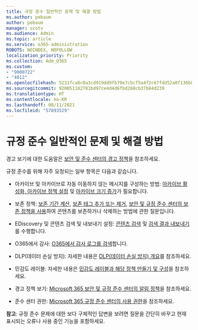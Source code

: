 ```yaml
---
title: 규정 준수 일반적인 문제 및 해결 방법
ms.author: pebaum
author: pebaum
manager: scotv
ms.audience: Admin
ms.topic: article
ms.service: o365-administration
ROBOTS: NOINDEX, NOFOLLOW
localization_priority: Priority
ms.collection: Adm_O365
ms.custom:
- "9000722"
- "4812"
ms.openlocfilehash: 5231fca8c0a3cd919dd9fb79e7cbcf5a4f2c67fdd52a0f136b87e9331a3d6c44
ms.sourcegitcommit: 920051182781bd97ce4d4d6fbd268cb37b84d239
ms.translationtype: HT
ms.contentlocale: ko-KR
ms.lasthandoff: 08/11/2021
ms.locfileid: "57893529"
---
```

# <a name="compliance-common-issues-and-resolutions"></a>규정 준수 일반적인 문제 및 해결 방법

경고 보기에 대한 도움말은 [보안 및 준수 센터의 경고 정책](https://docs.microsoft.com/microsoft-365/compliance/alert-policies)을 참조하세요.

규정 준수를 위해 자주 요청되는 일부 항목은 다음과 같습니다.

- 아카이브 및 아카이브로 자동 이동하지 않는 메시지를 구성하는 방법: [아카이브 활성화, 아카이브 정책 설정](https://docs.microsoft.com/microsoft-365/compliance/set-up-an-archive-and-deletion-policy-for-mailboxes) 및 [아카이브 크기 증가](https://docs.microsoft.com/microsoft-365/compliance/enable-unlimited-archiving)가 필요합니다.

- 보존 정책: [보존 기간 계산](https://docs.microsoft.com/exchange/security-and-compliance/messaging-records-management/retention-age), [보존 태그 추가 또는 제거](https://docs.microsoft.com/exchange/security-and-compliance/messaging-records-management/add-or-remove-retention-tags), [보안 및 규정 준수 센터의 보존 정책을 사용](https://docs.microsoft.com/exchange/security-and-compliance/messaging-records-management/create-a-retention-policy)하여 콘텐츠를 보존하거나 삭제하는 방법에 관한 질문입니다.

- EDiscovery 및 콘텐츠 검색 및 내보내기 설정: [콘텐츠 검색](https://docs.microsoft.com/microsoft-365/compliance/content-search) 및 [검색 결과 내보내기](https://docs.microsoft.com/microsoft-365/compliance/export-search-results)를 수행합니다.

- O365에서 감사: [O365에서 감사 로그를 검색](https://docs.microsoft.com/microsoft-365/compliance/search-the-audit-log-in-security-and-compliance)합니다.

- DLP(데이터 손실 방지): 자세한 내용은 [DLP(데이터 손실 방지) 개요](https://docs.microsoft.com/microsoft-365/compliance/data-loss-prevention-policies)를 참조하세요.
 
- 민감도 레이블: 자세한 내용은 [민감도 레이블과 해당 정책 만들기 및 구성](https://docs.microsoft.com/microsoft-365/compliance/create-sensitivity-labels)을 참조하세요.

- 경고 정책 보기: [Microsoft 365 보안 및 규정 준수 센터의 알림 정책](https://docs.microsoft.com/microsoft-365/compliance/alert-policies)을 참조하세요.

- 준수 센터 권한: [Microsoft 365 규정 준수 센터의 사용 권한](https://docs.microsoft.com/microsoft-365/compliance/microsoft-365-compliance-center-permissions)을 참조하세요.

**참고**: 규정 준수 문제에 대한 보다 구체적인 답변을 보려면 질문을 간단히 바꾸고 현재 표시되는 오류나 사용 중인 기능을 포함하세요.
